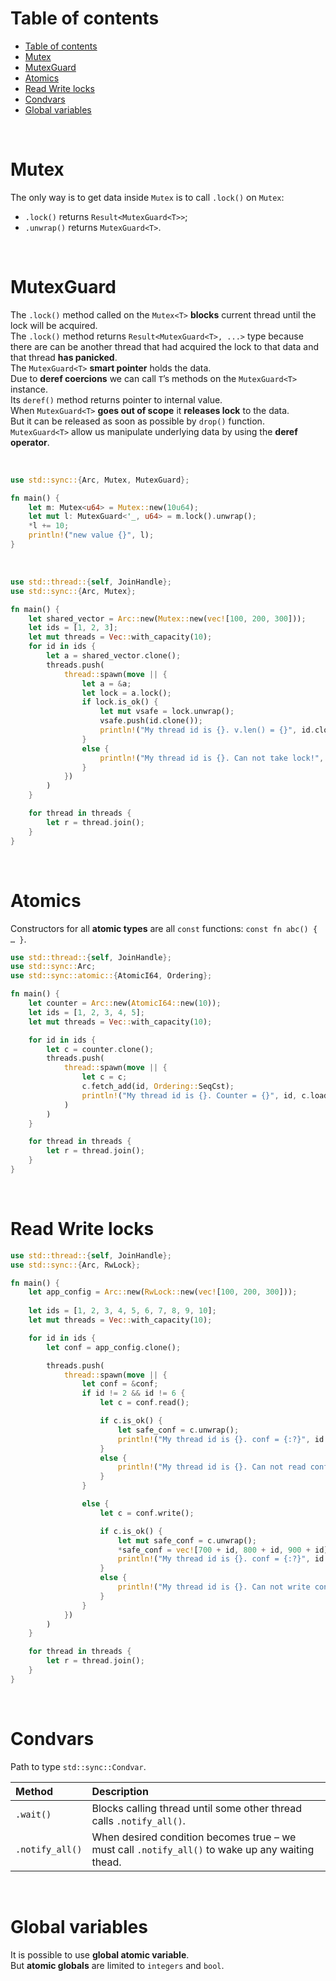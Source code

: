 # Table of contents
- [Table of contents](#table-of-contents)
- [Mutex](#mutex)
- [MutexGuard](#mutexguard)
- [Atomics](#atomics)
- [Read Write locks](#read-write-locks)
- [Condvars](#condvars)
- [Global variables](#global-variables)

<br>

# Mutex<T>
The only way is to get data inside `Mutex` is to call `.lock()` on `Mutex`:
- `.lock()` returns `Result<MutexGuard<T>>`;
- `.unwrap()` returns `MutexGuard<T>`.

<br>

# MutexGuard<T>
The `.lock()` method called on the `Mutex<T>` **blocks** current thread until the lock will be acquired.<br>
The `.lock()` method returns `Result<MutexGuard<T>, ...>` type because there are can be another thread that had acquired the lock to that data and that thread **has panicked**.<br>
The `MutexGuard<T>` **smart pointer** holds the data.<br>
Due to **deref coercions** we can call `T`’s methods on the `MutexGuard<T>` instance.<br>
Its `deref()` method returns pointer to internal value.<br>
When `MutexGuard<T>` **goes out of scope** it **releases lock** to the data.<br>
But it can be released as soon as possible by `drop()` function.<br>
`MutexGuard<T>` allow us manipulate underlying data by using the **deref operator**.

<br>

```Rust
use std::sync::{Arc, Mutex, MutexGuard};

fn main() {
    let m: Mutex<u64> = Mutex::new(10u64);
    let mut l: MutexGuard<'_, u64> = m.lock().unwrap();
    *l += 10;
    println!("new value {}", l);
}
```

<br>

```Rust
use std::thread::{self, JoinHandle};
use std::sync::{Arc, Mutex};

fn main() {
    let shared_vector = Arc::new(Mutex::new(vec![100, 200, 300]));
    let ids = [1, 2, 3];
    let mut threads = Vec::with_capacity(10);
    for id in ids {
        let a = shared_vector.clone();
        threads.push(
            thread::spawn(move || {
                let a = &a;
                let lock = a.lock();
                if lock.is_ok() {
                    let mut vsafe = lock.unwrap();
                    vsafe.push(id.clone());
                    println!("My thread id is {}. v.len() = {}", id.clone(), vsafe.len())
                }
                else {
                    println!("My thread id is {}. Can not take lock!", id.clone())
                }
            })
        )
    }

    for thread in threads {
        let r = thread.join();
    }
}
```

<br>

# Atomics
Constructors for all **atomic types** are all `const` functions: `const fn abc() { … }`.

```Rust
use std::thread::{self, JoinHandle};
use std::sync::Arc;
use std::sync::atomic::{AtomicI64, Ordering};

fn main() {
    let counter = Arc::new(AtomicI64::new(10));
    let ids = [1, 2, 3, 4, 5];
    let mut threads = Vec::with_capacity(10);

    for id in ids {
        let c = counter.clone();
        threads.push(
            thread::spawn(move || {
                let c = c;
                c.fetch_add(id, Ordering::SeqCst);
                println!("My thread id is {}. Counter = {}", id, c.load(Ordering::SeqCst))}
            )
        )
    }

    for thread in threads {
        let r = thread.join();
    }
}
```

<br>

# Read Write locks
```Rust 
use std::thread::{self, JoinHandle};
use std::sync::{Arc, RwLock};

fn main() {
    let app_config = Arc::new(RwLock::new(vec![100, 200, 300]));
    
    let ids = [1, 2, 3, 4, 5, 6, 7, 8, 9, 10];
    let mut threads = Vec::with_capacity(10);

    for id in ids {
        let conf = app_config.clone();

        threads.push(
            thread::spawn(move || {
                let conf = &conf;
                if id != 2 && id != 6 {
                    let c = conf.read();

                    if c.is_ok() {
                        let safe_conf = c.unwrap();
                        println!("My thread id is {}. conf = {:?}", id.clone(), safe_conf)
                    }
                    else {
                        println!("My thread id is {}. Can not read conf!", id.clone())
                    }
                }

                else {
                    let c = conf.write();

                    if c.is_ok() {
                        let mut safe_conf = c.unwrap();
                        *safe_conf = vec![700 + id, 800 + id, 900 + id];
                        println!("My thread id is {}. conf = {:?}", id.clone(), safe_conf)
                    }
                    else {
                        println!("My thread id is {}. Can not write conf!", id.clone())
                    }
                }
            })
        )
    }

    for thread in threads {
        let r = thread.join();
    }
}
```

<br>

# Condvars
Path to type `std::sync::Condvar`.<br>

|Method|Description|
|:-----|:----------|
|`.wait()`|Blocks calling thread until some other thread calls `.notify_all()`.|
|`.notify_all()`|When desired condition becomes true – we must call `.notify_all()` to wake up any waiting thead.|

<br>

# Global variables
It is possible to use **global atomic variable**.<br>
But **atomic globals** are limited to `integers` and `bool`.
